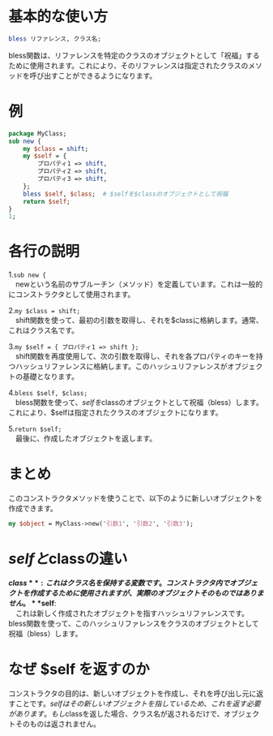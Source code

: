 # 基本的な使い方  
```perl
bless リファレンス, クラス名;
```
bless関数は、リファレンスを特定のクラスのオブジェクトとして「祝福」するために使用されます。これにより、そのリファレンスは指定されたクラスのメソッドを呼び出すことができるようになります。

# 例
```perl
package MyClass;
sub new {
    my $class = shift;
    my $self = {
        プロパティ1 => shift,
        プロパティ2 => shift,
        プロパティ3 => shift,
    };
    bless $self, $class;  # $selfを$classのオブジェクトとして祝福
    return $self;
}
1;
```

# 各行の説明
1.`sub new {`  
　newという名前のサブルーチン（メソッド）を定義しています。これは一般的にコンストラクタとして使用されます。  
  
2.`my $class = shift;`  
　shift関数を使って、最初の引数を取得し、それを$classに格納します。通常、これはクラス名です。  
  
3.`my $self = { プロパティ1 => shift };`  
　shift関数を再度使用して、次の引数を取得し、それを各プロパティのキーを持つハッシュリファレンスに格納します。このハッシュリファレンスがオブジェクトの基礎となります。  
  
4.`bless $self, $class;`  
　bless関数を使って、$selfを$classのオブジェクトとして祝福（bless）します。これにより、$selfは指定されたクラスのオブジェクトになります。  
  
5.`return $self;`  
　最後に、作成したオブジェクトを返します。

# まとめ  
このコンストラクタメソッドを使うことで、以下のように新しいオブジェクトを作成できます。
```perl
my $object = MyClass->new('引数1', '引数2', '引数3');
```

# $selfと$classの違い
**$class**:  
　これはクラス名を保持する変数です。コンストラクタ内でオブジェクトを作成するために使用されますが、実際のオブジェクトそのものではありません。  
**$self**:  
　これは新しく作成されたオブジェクトを指すハッシュリファレンスです。bless関数を使って、このハッシュリファレンスをクラスのオブジェクトとして祝福（bless）します。

# なぜ $self を返すのか
コンストラクタの目的は、新しいオブジェクトを作成し、それを呼び出し元に返すことです。$selfはその新しいオブジェクトを指しているため、これを返す必要があります。もし$classを返した場合、クラス名が返されるだけで、オブジェクトそのものは返されません。
